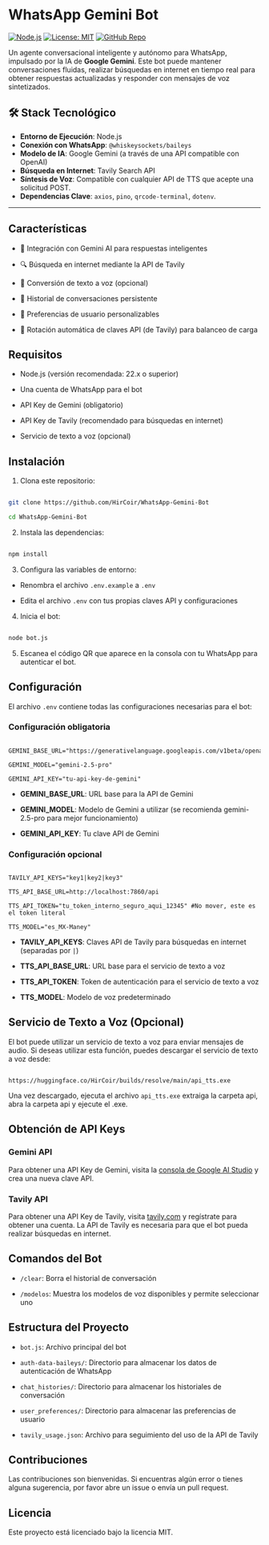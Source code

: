 
# WhatsApp Gemini Bot

[![Node.js](https://img.shields.io/badge/Node.js-20.x-green.svg)](https://nodejs.org/)
[![License: MIT](https://img.shields.io/badge/License-MIT-yellow.svg)](https://opensource.org/licenses/MIT)
[![GitHub Repo](https://img.shields.io/badge/GitHub-Repo-blue.svg)](https://github.com/HirCoir/WhatsApp-Gemini-Bot)

Un agente conversacional inteligente y autónomo para WhatsApp, impulsado por la IA de **Google Gemini**. Este bot puede mantener conversaciones fluidas, realizar búsquedas en internet en tiempo real para obtener respuestas actualizadas y responder con mensajes de voz sintetizados.

## 🛠️ Stack Tecnológico

*   **Entorno de Ejecución**: Node.js
*   **Conexión con WhatsApp**: `@whiskeysockets/baileys`
*   **Modelo de IA**: Google Gemini (a través de una API compatible con OpenAI)
*   **Búsqueda en Internet**: Tavily Search API
*   **Síntesis de Voz**: Compatible con cualquier API de TTS que acepte una solicitud POST.
*   **Dependencias Clave**: `axios`, `pino`, `qrcode-terminal`, `dotenv`.

---
  

## Características

  

- 🤖 Integración con Gemini AI para respuestas inteligentes

- 🔍 Búsqueda en internet mediante la API de Tavily

- 🎤 Conversión de texto a voz (opcional)

- 💾 Historial de conversaciones persistente

- 🎯 Preferencias de usuario personalizables

- 🔄 Rotación automática de claves API (de Tavily) para balanceo de carga

  

## Requisitos

  

- Node.js (versión recomendada: 22.x o superior)

- Una cuenta de WhatsApp para el bot

- API Key de Gemini (obligatorio)

- API Key de Tavily (recomendado para búsquedas en internet)

- Servicio de texto a voz (opcional)

  

## Instalación

  

1. Clona este repositorio:

```bash

git clone https://github.com/HirCoir/WhatsApp-Gemini-Bot

cd WhatsApp-Gemini-Bot

```

  

2. Instala las dependencias:

```bash

npm install

```

  

3. Configura las variables de entorno:

- Renombra el archivo `.env.example` a `.env`

- Edita el archivo `.env` con tus propias claves API y configuraciones

  

4. Inicia el bot:

```bash

node bot.js

```

  

5. Escanea el código QR que aparece en la consola con tu WhatsApp para autenticar el bot.

  

## Configuración

  

El archivo `.env` contiene todas las configuraciones necesarias para el bot:

  

### Configuración obligatoria

  

```

GEMINI_BASE_URL="https://generativelanguage.googleapis.com/v1beta/openai"

GEMINI_MODEL="gemini-2.5-pro"

GEMINI_API_KEY="tu-api-key-de-gemini"

```

  

-  **GEMINI_BASE_URL**: URL base para la API de Gemini

-  **GEMINI_MODEL**: Modelo de Gemini a utilizar (se recomienda gemini-2.5-pro para mejor funcionamiento)

-  **GEMINI_API_KEY**: Tu clave API de Gemini

  

### Configuración opcional

  

```

TAVILY_API_KEYS="key1|key2|key3"

TTS_API_BASE_URL=http://localhost:7860/api

TTS_API_TOKEN="tu_token_interno_seguro_aqui_12345" #No mover, este es el token literal

TTS_MODEL="es_MX-Maney"

```

  

-  **TAVILY_API_KEYS**: Claves API de Tavily para búsquedas en internet (separadas por `|`)

-  **TTS_API_BASE_URL**: URL base para el servicio de texto a voz

-  **TTS_API_TOKEN**: Token de autenticación para el servicio de texto a voz

-  **TTS_MODEL**: Modelo de voz predeterminado

  

## Servicio de Texto a Voz (Opcional)

  

El bot puede utilizar un servicio de texto a voz para enviar mensajes de audio. Si deseas utilizar esta función, puedes descargar el servicio de texto a voz desde:

  

```

https://huggingface.co/HirCoir/builds/resolve/main/api_tts.exe

```

  

Una vez descargado, ejecuta el archivo `api_tts.exe` extraiga la carpeta api, abra la carpeta api y ejecute el .exe.

  
  

## Obtención de API Keys

  

### Gemini API

  

Para obtener una API Key de Gemini, visita la [consola de Google AI Studio](https://aistudio.google.com/apikey) y crea una nueva clave API.

  

### Tavily API

  

Para obtener una API Key de Tavily, visita [tavily.com](https://tavily.com/) y regístrate para obtener una cuenta. La API de Tavily es necesaria para que el bot pueda realizar búsquedas en internet.

  

## Comandos del Bot

  

-  `/clear`: Borra el historial de conversación

-  `/modelos`: Muestra los modelos de voz disponibles y permite seleccionar uno

  

## Estructura del Proyecto

  

-  `bot.js`: Archivo principal del bot

-  `auth-data-baileys/`: Directorio para almacenar los datos de autenticación de WhatsApp

-  `chat_histories/`: Directorio para almacenar los historiales de conversación

-  `user_preferences/`: Directorio para almacenar las preferencias de usuario

-  `tavily_usage.json`: Archivo para seguimiento del uso de la API de Tavily

  

## Contribuciones

  

Las contribuciones son bienvenidas. Si encuentras algún error o tienes alguna sugerencia, por favor abre un issue o envía un pull request.

  

## Licencia

  

Este proyecto está licenciado bajo la licencia MIT.
